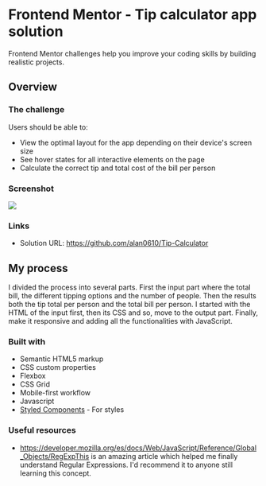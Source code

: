 # Frontend Mentor - Tip calculator app solution
Frontend Mentor challenges help you improve your coding skills by building realistic projects.

## Overview

### The challenge

Users should be able to:

- View the optimal layout for the app depending on their device's screen size
- See hover states for all interactive elements on the page
- Calculate the correct tip and total cost of the bill per person

### Screenshot

![](./https://github.com/alan0610/Tip-Calculator/blob/main/images/Screenshot%202022-02-27%20150703.jpg)

### Links

- Solution URL: https://github.com/alan0610/Tip-Calculator

## My process

I divided the process into several parts. First the input part where the total bill, the different tipping options and the number of people. Then the results both the tip total per person and the total bill per person. I started with the HTML of the input first, then its CSS and so, move to the output part. Finally, make it responsive and adding all the functionalities with JavaScript.

### Built with

- Semantic HTML5 markup
- CSS custom properties
- Flexbox
- CSS Grid
- Mobile-first workflow
- Javascript
- [Styled Components](https://styled-components.com/) - For styles

### Useful resources

- https://developer.mozilla.org/es/docs/Web/JavaScript/Reference/Global_Objects/RegExpThis is an amazing article which helped me finally understand Regular Expressions. I'd recommend it to anyone still learning this concept.
